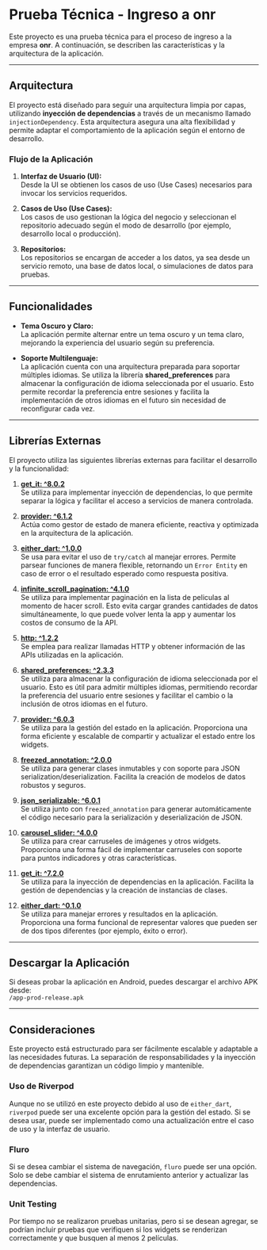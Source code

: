 # Prueba Técnica - Ingreso a onr

Este proyecto es una prueba técnica para el proceso de ingreso a la empresa **onr**. A continuación, se describen las características y la arquitectura de la aplicación.

---

## Arquitectura

El proyecto está diseñado para seguir una arquitectura limpia por capas, utilizando **inyección de dependencias** a través de un mecanismo llamado `injectionDependency`. Esta arquitectura asegura una alta flexibilidad y permite adaptar el comportamiento de la aplicación según el entorno de desarrollo.

### Flujo de la Aplicación

1. **Interfaz de Usuario (UI):**  
   Desde la UI se obtienen los casos de uso (Use Cases) necesarios para invocar los servicios requeridos.

2. **Casos de Uso (Use Cases):**  
   Los casos de uso gestionan la lógica del negocio y seleccionan el repositorio adecuado según el modo de desarrollo (por ejemplo, desarrollo local o producción).

3. **Repositorios:**  
   Los repositorios se encargan de acceder a los datos, ya sea desde un servicio remoto, una base de datos local, o simulaciones de datos para pruebas.

---

## Funcionalidades

- **Tema Oscuro y Claro:**  
  La aplicación permite alternar entre un tema oscuro y un tema claro, mejorando la experiencia del usuario según su preferencia.

- **Soporte Multilenguaje:**  
  La aplicación cuenta con una arquitectura preparada para soportar múltiples idiomas. Se utiliza la librería **shared_preferences** para almacenar la configuración de idioma seleccionada por el usuario. Esto permite recordar la preferencia entre sesiones y facilita la implementación de otros idiomas en el futuro sin necesidad de reconfigurar cada vez.  

---

## Librerías Externas

El proyecto utiliza las siguientes librerías externas para facilitar el desarrollo y la funcionalidad:

1. **[get_it: ^8.0.2](https://pub.dev/packages/get_it)**  
   Se utiliza para implementar inyección de dependencias, lo que permite separar la lógica y facilitar el acceso a servicios de manera controlada.  

2. **[provider: ^6.1.2](https://pub.dev/packages/provider)**  
   Actúa como gestor de estado de manera eficiente, reactiva y optimizada en la arquitectura de la aplicación.  

3. **[either_dart: ^1.0.0](https://pub.dev/packages/either_dart)**  
   Se usa para evitar el uso de `try/catch` al manejar errores. Permite parsear funciones de manera flexible, retornando un `Error Entity` en caso de error o el resultado esperado como respuesta positiva.

4. **[infinite_scroll_pagination: ^4.1.0](https://pub.dev/packages/infinite_scroll_pagination)**  
   Se utiliza para implementar paginación en la lista de peliculas al momento de hacer scroll. Esto evita cargar grandes cantidades de datos simultáneamente, lo que puede volver lenta la app y aumentar los costos de consumo de la API.  

5. **[http: ^1.2.2](https://pub.dev/packages/http)**  
   Se emplea para realizar llamadas HTTP y obtener información de las APIs utilizadas en la aplicación.  

6. **[shared_preferences: ^2.3.3](https://pub.dev/packages/shared_preferences)**  
   Se utiliza para almacenar la configuración de idioma seleccionada por el usuario. Esto es útil para admitir múltiples idiomas, permitiendo recordar la preferencia del usuario entre sesiones y facilitar el cambio o la inclusión de otros idiomas en el futuro.

7. **[provider: ^6.0.3](https://pub.dev/packages/provider)**  
   Se utiliza para la gestión del estado en la aplicación. Proporciona una forma eficiente y escalable de compartir y actualizar el estado entre los widgets.

8. **[freezed_annotation: ^2.0.0](https://pub.dev/packages/freezed_annotation)**  
   Se utiliza para generar clases inmutables y con soporte para JSON serialization/deserialization. Facilita la creación de modelos de datos robustos y seguros.

9. **[json_serializable: ^6.0.1](https://pub.dev/packages/json_serializable)**  
   Se utiliza junto con `freezed_annotation` para generar automáticamente el código necesario para la serialización y deserialización de JSON.

10. **[carousel_slider: ^4.0.0](https://pub.dev/packages/carousel_slider)**  
    Se utiliza para crear carruseles de imágenes y otros widgets. Proporciona una forma fácil de implementar carruseles con soporte para puntos indicadores y otras características.

11. **[get_it: ^7.2.0](https://pub.dev/packages/get_it)**  
    Se utiliza para la inyección de dependencias en la aplicación. Facilita la gestión de dependencias y la creación de instancias de clases.

12. **[either_dart: ^0.1.0](https://pub.dev/packages/either_dart)**  
    Se utiliza para manejar errores y resultados en la aplicación. Proporciona una forma funcional de representar valores que pueden ser de dos tipos diferentes (por ejemplo, éxito o error).


---

## Descargar la Aplicación

Si deseas probar la aplicación en Android, puedes descargar el archivo APK desde:  
`/app-prod-release.apk`

---

## Consideraciones

Este proyecto está estructurado para ser fácilmente escalable y adaptable a las necesidades futuras. La separación de responsabilidades y la inyección de dependencias garantizan un código limpio y mantenible.

### Uso de Riverpod

Aunque no se utilizó en este proyecto debido al uso de `either_dart`, `riverpod` puede ser una excelente opción para la gestión del estado. Si se desea usar, puede ser implementado como una actualización entre el caso de uso y la interfaz de usuario.

### Fluro

Si se desea cambiar el sistema de navegación, `fluro` puede ser una opción. Solo se debe cambiar el sistema de enrutamiento anterior y actualizar las dependencias.

### Unit Testing

Por tiempo no se realizaron pruebas unitarias, pero si se desean agregar, se podrían incluir pruebas que verifiquen si los widgets se renderizan correctamente y que busquen al menos 2 películas.
